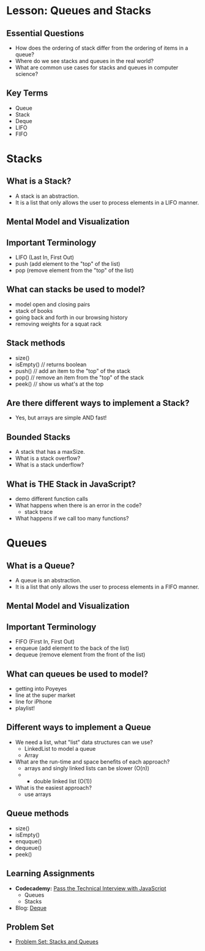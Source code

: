 # Lesson: Queues and Stacks

## Essential Questions

- How does the ordering of stack differ from the ordering of items in a queue?
- Where do we see stacks and queues in the real world?
- What are common use cases for stacks and queues in computer science?

## Key Terms

- Queue
- Stack
- Deque
- LIFO
- FIFO

# Stacks

## What is a Stack?

- A stack is an abstraction.
- It is a list that only allows the user to process elements in a LIFO manner.

## Mental Model and Visualization

## Important Terminology

- LIFO (Last In, First Out)
- push (add element to the "top" of the list)
- pop (remove element from the "top" of the list)

## What can stacks be used to model?

- model open and closing pairs
- stack of books
- going back and forth in our browsing history
- removing weights for a squat rack

## Stack methods

- size()
- isEmpty() // returns boolean
- push() // add an item to the "top" of the stack
- pop() // remove an item from the "top" of the stack
- peek() // show us what's at the top

## Are there different ways to implement a Stack?

- Yes, but arrays are simple AND fast!

## Bounded Stacks

- A stack that has a maxSize.
- What is a stack overflow?
- What is a stack underflow?

## What is THE Stack in JavaScript?

- demo different function calls
- What happens when there is an error in the code?
  - stack trace
- What happens if we call too many functions?

# Queues

## What is a Queue?

- A queue is an abstraction.
- It is a list that only allows the user to process elements in a FIFO manner.

## Mental Model and Visualization

## Important Terminology

- FIFO (First In, First Out)
- enqueue (add element to the back of the list)
- dequeue (remove element from the front of the list)

## What can queues be used to model?

- getting into Poyeyes
- line at the super market
- line for iPhone
- playlist!

## Different ways to implement a Queue

- We need a list, what "list" data structures can we use?
  - LinkedList to model a queue
  - Array
- What are the run-time and space benefits of each approach?
  - arrays and singly linked lists can be slower (O(n))
  - - double linked list (O(1))
- What is the easiest approach?
  - use arrays

## Queue methods

- size()
- isEmpty()
- enquque()
- dequeue()
- peek()

## Learning Assignments

- **Codecademy:** [Pass the Technical Interview with JavaScript](https://www.codecademy.com/learn/paths/pass-the-technical-interview-with-javascript)
  - Queues
  - Stacks
- Blog: [Deque](https://dev.to/swarup260/data-structures-algorithms-in-javascript-deque-g7b)

## Problem Set

- [Problem Set: Stacks and Queues](https://classroom.github.com/a/rOc2cy53)
